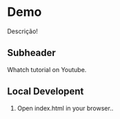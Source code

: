 # Demo

Descrição!

## Subheader

Whatch tutorial on Youtube.

## Local Developent

1. Open index.html in your browser..